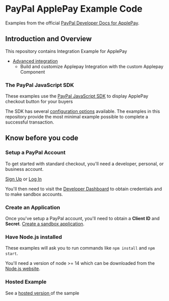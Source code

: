 # PayPal ApplePay Example Code

Examples from the official [PayPal Developer Docs for ApplePay](https://developer.paypal.com/docs/checkout/apm/apple-pay/).

## Introduction and Overview

This repository contains Integration Example for ApplePay


- [Advanced integration](./advanced-integration/)
  - Build and customize Applepay Integration with the custom Applepay Component


### The PayPal JavaScript SDK

These examples use the [PayPal JavaScript SDK](https://developer.paypal.com/sdk/js/) to display ApplePay checkout button for your buyers

The SDK has several [configuration options](https://developer.paypal.com/sdk/js/configuration/) available. The examples in this repository provide the most minimal example possible to complete a successful transaction.

## Know before you code

### Setup a PayPal Account

To get started with standard checkout, you'll need a developer, personal, or business account.

[Sign Up](https://www.paypal.com/signin/client?flow=provisionUser) or [Log In](https://www.paypal.com/signin?returnUri=https%253A%252F%252Fdeveloper.paypal.com%252Fdeveloper%252Fapplications&intent=developer)

You'll then need to visit the [Developer Dashboard](https://developer.paypal.com/dashboard/) to obtain credentials and to
make sandbox accounts.

### Create an Application

Once you've setup a PayPal account, you'll need to obtain a **Client ID** and **Secret**. [Create a sandbox application](https://developer.paypal.com/dashboard/applications/sandbox/create).

### Have Node.js installed

These examples will ask you to run commands like `npm install` and `npm start`.

You'll need a version of node >= 14 which can be downloaded from the [Node.js website](https://nodejs.org/en/download/).

### Hosted Example
See a [hosted version ](https://applepay-paypal-js-sdk.herokuapp.com)of the sample
